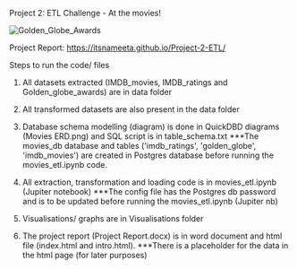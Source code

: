 Project 2: ETL Challenge - At the movies! 

![Golden_Globe_Awards](https://user-images.githubusercontent.com/79797256/139248354-f888936f-4879-46fd-83fa-f7fc97107609.png)


Project Report: 
https://itsnameeta.github.io/Project-2-ETL/

Steps to run the code/ files

1. All datasets extracted (IMDB_movies, IMDB_ratings and Golden_globe_awards) are in data folder

2. All transformed datasets are also present in the data folder

3. Database schema modelling (diagram) is done in QuickDBD diagrams (Movies ERD.png) and SQL script is in table_schema.txt 
***The movies_db database and tables ('imdb_ratings', 'golden_globe', 'imdb_movies') are created in Postgres database before running the movies_etl.ipynb code. 

4. All extraction, transformation and loading code is in movies_etl.ipynb (Jupiter notebook)
***The config file has the Postgres db password and is to be updated before running the movies_etl.ipynb (Jupiter nb)

5. Visualisations/ graphs are in Visualisations folder 

6. The project report (Project Report.docx) is in word document and html file (index.html and intro.html). 
***There is a placeholder for the data in the html page (for later purposes)

